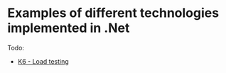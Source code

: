 # Examples of different technologies implemented in .Net

Todo:
- [K6 - Load testing](https://grafana.com/docs/k6/latest/)
